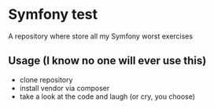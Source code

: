 # Symfony test
A repository where store all my Symfony worst exercises

## Usage (I know no one will ever use this)
- clone repository
- install vendor via composer
- take a look at the code and laugh (or cry, you choose)